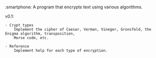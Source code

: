 :smartphone: A program that encrypts text using various algorithms.

v0.1:

	- Crypt types
		Implement the cipher of Caesar, Verman, Vineger, Gronsfeld, the Enigma algorithm, transposition,
		Morse code, etc.

	- Reference
		Implement help for each type of encryption.
